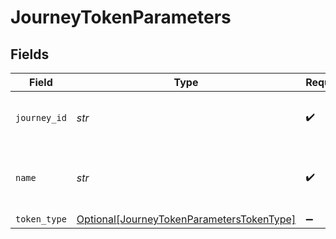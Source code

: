 # JourneyTokenParameters


## Fields

| Field                                                                                               | Type                                                                                                | Required                                                                                            | Description                                                                                         | Example                                                                                             |
| --------------------------------------------------------------------------------------------------- | --------------------------------------------------------------------------------------------------- | --------------------------------------------------------------------------------------------------- | --------------------------------------------------------------------------------------------------- | --------------------------------------------------------------------------------------------------- |
| `journey_id`                                                                                        | *str*                                                                                               | :heavy_check_mark:                                                                                  | Journey ID for access token type "journey"                                                          |                                                                                                     |
| `name`                                                                                              | *str*                                                                                               | :heavy_check_mark:                                                                                  | Human readable name for access token                                                                | Postman Access Token                                                                                |
| `token_type`                                                                                        | [Optional[JourneyTokenParametersTokenType]](../../models/shared/journeytokenparameterstokentype.md) | :heavy_minus_sign:                                                                                  | N/A                                                                                                 |                                                                                                     |